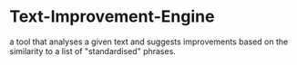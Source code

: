 # Text-Improvement-Engine
a tool that analyses a given text and suggests improvements based on the similarity to a list of "standardised" phrases.

